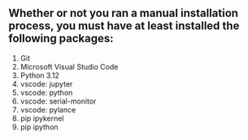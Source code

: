 ## Whether or not you ran a manual installation process, you must have at least installed the following packages: 

1. Git
2. Microsoft Visual Studio Code
3. Python 3.12
4. vscode: jupyter
5. vscode: python
6. vscode: serial-monitor
7. vscode: pylance
8. pip ipykernel
9. pip ipython
